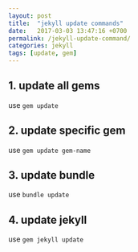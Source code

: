 ```yaml
---
layout: post
title:  "jekyll update commands"
date:   2017-03-03 13:47:16 +0700
permalink: /jekyll-update-command/
categories: jekyll
tags: [update, gem]
---
```

## 1. update all gems
use `gem update`

## 2. update specific gem
use `gem update gem-name`

## 3. update bundle
use `bundle update`

## 4. update jekyll
use `gem jekyll update`
